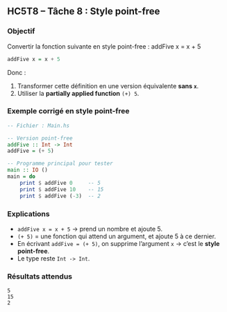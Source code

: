 ##  HC5T8 – Tâche 8 : Style point-free

###  Objectif

 Convertir la fonction suivante en style point-free :
 addFive x = x + 5

```haskell
addFive x = x + 5
```

Donc :

1. Transformer cette définition en une version équivalente **sans `x`**.
2. Utiliser la **partially applied function** `(+) 5`.


###  Exemple corrigé en style point-free

```haskell
-- Fichier : Main.hs

-- Version point-free
addFive :: Int -> Int
addFive = (+ 5)

-- Programme principal pour tester
main :: IO ()
main = do
    print $ addFive 0     -- 5
    print $ addFive 10    -- 15
    print $ addFive (-3)  -- 2
```

###  Explications

* `addFive x = x + 5` → prend un nombre et ajoute 5.
* `(+ 5)` = une fonction qui attend un argument, et ajoute 5 à ce dernier.
* En écrivant `addFive = (+ 5)`, on supprime l’argument `x` → c’est le **style point-free**.
* Le type reste `Int -> Int`.


###  Résultats attendus

```
5
15
2
```
